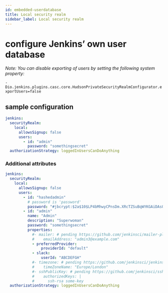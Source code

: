 ```yaml
---
id: embedded-userdatabase
title: Local security realm
sidebar_label: Local security realm
---
```


# configure Jenkins’ own user database

_Note: You can disable exporting of users by setting the following system property:_

 `-Dio.jenkins.plugins.casc.core.HudsonPrivateSecurityRealmConfigurator.exportUsers=false`

## sample configuration

```yaml
jenkins:
  securityRealm:
    local:
      allowsSignup: false
      users:
        - id: "admin"
          password: "somethingsecret"
  authorizationStrategy: loggedInUsersCanDoAnything
```

### Additional attributes

```yaml
jenkins:
  securityRealm:
    local:
      allowsSignup: false
      users:
        - id: "hashedadmin"
          # password is 'password'
          password: "#jbcrypt:$2a$10$LP4bMhwyCPnsDm.XRcTZSuBqWYKGAiDAsQXrSrJGYcEd9padaPgsC"
        - id: "admin"
          name: "Admin"
          description: "Superwoman"
          password: "somethingsecret"
          properties:
            #- mailer: # pending https://github.com/jenkinsci/mailer-plugin/pull/80
            #    emailAddress: "admin3@example.com"
            - preferredProvider:
                providerId: "default"
            - slack:
                userId: "ABCDEFGH"
            #- timezone: # pending https://github.com/jenkinsci/jenkins/pull/4557
            #    timeZoneName: "Europe/London"
            #- sshPublicKey: # pending https://github.com/jenkinsci/ssh-cli-auth-module/pull/16
            #    authorizedKeys: |
            #      ssh-rsa some-key
  authorizationStrategy: loggedInUsersCanDoAnything
```